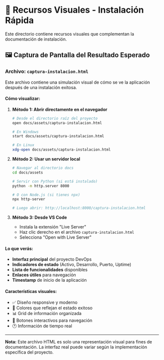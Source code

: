 # 📸 Recursos Visuales - Instalación Rápida

Este directorio contiene recursos visuales que complementan la documentación de instalación.

## 🖼️ Captura de Pantalla del Resultado Esperado

### Archivo: `captura-instalacion.html`

Este archivo contiene una simulación visual de cómo se ve la aplicación después de una instalación exitosa.

#### Cómo visualizar:

1. **Método 1: Abrir directamente en el navegador**
   ```bash
   # Desde el directorio raíz del proyecto
   open docs/assets/captura-instalacion.html
   
   # En Windows
   start docs/assets/captura-instalacion.html
   
   # En Linux
   xdg-open docs/assets/captura-instalacion.html
   ```

2. **Método 2: Usar un servidor local**
   ```bash
   # Navegar al directorio docs
   cd docs/assets
   
   # Servir con Python (si está instalado)
   python -m http.server 8000
   
   # O con Node.js (si tienes npx)
   npx http-server
   
   # Luego abrir: http://localhost:8000/captura-instalacion.html
   ```

3. **Método 3: Desde VS Code**
   - Instala la extensión "Live Server"
   - Haz clic derecho en el archivo `captura-instalacion.html`
   - Selecciona "Open with Live Server"

#### Lo que verás:

- **Interfaz principal** del proyecto DevOps
- **Indicadores de estado** (Activo, Desarrollo, Puerto, Uptime)
- **Lista de funcionalidades** disponibles
- **Enlaces útiles** para navegación
- **Timestamp** de inicio de la aplicación

#### Características visuales:

- ✅ Diseño responsive y moderno
- 🎨 Colores que reflejan el estado exitoso
- 📊 Grid de información organizada
- 🔗 Botones interactivos para navegación
- 🕐 Información de tiempo real

---

**Nota:** Este archivo HTML es solo una representación visual para fines de documentación. La interfaz real puede variar según la implementación específica del proyecto. 